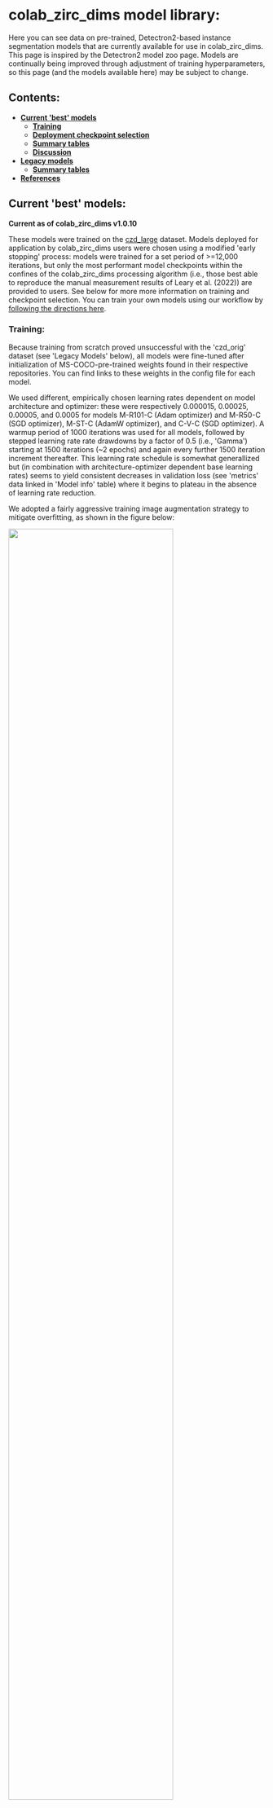 # colab_zirc_dims model library:

Here you can see data on pre-trained, Detectron2-based instance segmentation models that are currently available for use in colab_zirc_dims. This page is inspired by the Detectron2 model zoo page. Models are continually being improved through adjustment of training hyperparameters, so this page (and the models available here) may be subject to change.

## Contents:
  * **[Current 'best' models](https://github.com/MCSitar/colab_zirc_dims/blob/main/model_library.md#current-best-models)**
    * **[Training](https://github.com/MCSitar/colab_zirc_dims/blob/main/model_library.md#Training)**
    * **[Deployment checkpoint selection](https://github.com/MCSitar/colab_zirc_dims/blob/main/model_library.md#selection-of-checkpoints-for-deployment)**
    * **[Summary tables](https://github.com/MCSitar/colab_zirc_dims/blob/main/model_library.md#summary-tables)**
    * **[Discussion](https://github.com/MCSitar/colab_zirc_dims/blob/main/model_library.md#discussion)**
   * **[Legacy models](https://github.com/MCSitar/colab_zirc_dims/blob/main/model_library.md#current-best-models)**
     * **[Summary tables](https://github.com/MCSitar/colab_zirc_dims/blob/main/model_library.md#summary-tables-1)**
   * **[References](https://github.com/MCSitar/colab_zirc_dims/blob/main/model_library.md#References)**

## Current 'best' models:
**Current as of colab_zirc_dims v1.0.10**

These models were trained on the [czd_large](https://github.com/MCSitar/colab_zirc_dims/tree/main/training%20datasets#czd_large-dataset) dataset. Models deployed for application by colab_zirc_dims users were chosen using a modified 'early stopping' process: models were trained for a set period of >=12,000 iterations, but only the most performant model checkpoints within the confines of the colab_zirc_dims processing algorithm (i.e., those best able to reproduce the manual measurement results of Leary et al. (2022)) are provided to users. See below for more more information on training and checkpoint selection. You can train your own models using our workflow by [following the directions here](https://github.com/MCSitar/colab_zirc_dims/tree/main/training%20datasets#training-new-models-for-colab_zirc_dims).

### Training:

Because training from scratch proved unsuccessful with the 'czd_orig' dataset (see 'Legacy Models' below), all models were fine-tuned after initialization of MS-COCO-pre-trained weights found in their respective repositories. You can find links to these weights in the config file for each model.

We used different, empirically chosen learning rates dependent on model architecture and optimizer: these were respectively 0.000015, 0.00025, 0.00005, and 0.0005 for models M-R101-C (Adam optimizer) and M-R50-C (SGD optimizer), M-ST-C (AdamW optimizer), and C-V-C (SGD optimizer). A warmup period of 1000 iterations was used for all models, followed by stepped learning rate rate drawdowns by a factor of 0.5 (i.e., 'Gamma') starting at 1500 iterations (~2 epochs) and again every further 1500 iteration increment thereafter. This learning rate schedule is somewhat generallized but (in combination with architecture-optimizer dependent base learning rates) seems to yield consistent decreases in validation loss (see 'metrics' data linked in 'Model info' table) where it begins to plateau in the absence of learning rate reduction.

We adopted a fairly aggressive training image augmentation strategy to mitigate overfitting, as shown in the figure below:

[<img align="center" src="https://user-images.githubusercontent.com/74220513/202050575-ca33f6ba-61b4-4fc1-b04f-c76736e709ab.png" width="80%"/>](augfig_with_defocus.png)
<figcaption><b>Random augmentations applied to training images via Detectron2 dataloader. All augmentations besides "defocus" were implemented using default Detectron2 augmentations and transformations. The random (in extent and magnitude) 'defocus blur' augmentation, which is based on a modification of code from the <a href="https://github.com/bethgelab/imagecorruptions" target="_blank" rel="noopener noreferrer">imagecorruptions</a> library, approximates a relatively common tiling-related artefact that appears in LA-ICP-MS mosaic images.</b></figcaption>
<br>
<br>
All models were trained for at least 12,000 total iterations with a batch size of 2. Training loss stabilized by ~2000 iterations for all models (see plot of Mask-RCNN-style 'mask loss', which is a loss component for all trained models, below), and mAP metrics by ~4000 iterations, with largely stochastic variations observed thereafter. Validation loss (metrics vary between model architectures, so 1:1 comparisons are not plottable) did continue to decrease until >= ~8000 iterations for all models, though apparently not at a rate resolvable in mAP metrics.

[<img align="center" src="https://user-images.githubusercontent.com/74220513/202087247-16dc7a32-330f-461c-9acf-3ac6ee18cc9d.png" width="80%"/>](plot_curves_for_github_page.png)
<figcaption><b>Loss and evaluation curves during training: mask loss (average per-ROI binary cross-entropy loss, per He et al. (2022)), MS-COCO bounding box and mask mAP metrics, and approximate grain extent overestimate rates from rapid colab_zirc_dims evaluation of a serialized version of the Leary et al. (2022) grain image-measurement dataset. MS-COCO mAP metrics were evaluated at 200 iteration intervals during training. Evaluations of the serialized dataset were only run where model checkpoints were saved (at ~1000 iteration intervals).</b></figcaption>
<br>
<br>

### Selection of checkpoints for deployment:

Model checkpoints for deployment were selected based on performance in reproducing manual per-grain long and short axis length measurements from Leary et al. (2022) using a fast, streamlined version of the colab_zirc_dims grain measurement algorithm and a serialized version of the Leary et al. (2022) dataset. We narrowed our selection window to **checkpoints at >= 4,000 training iterations** based on the observation that mAP metrics appear to increase up until this point (see curves above). We then selected checkpoints with **minimal proportions of long and/or short axis measurement results that overestimate manual (Leary et al., 2022) measurements by > 20%**.

Performance on the serialized dataset approximates but does differ slighly from results obtainable using conventional colab_zirc_dims processing, apparently due to lossy saving of the per-shot image data when serializing the dataset. Evaluations for the selected model checkpoints were consequently re-run using the conventional colab_zirc_dims process; these results are presented in the 'Evaluation results...' table below.

### Summary tables:
#### Model info:
<!---start_table_ID0--->
<table>
<thead>
	<tr>
		<th>Model</th>
		<th>Architecture</th>
		<th>Backbone</th>
		<th>Train/val dataset</th>
		<th>Training iterations</th>
		<th><a href="https://cocodataset.org/#detection-eval" target="_blank" rel="noopener noreferrer">bbox AP</a></th>
		<th><a href="https://cocodataset.org/#detection-eval" target="_blank" rel="noopener noreferrer">mask AP</a></th>
		<th>Links:</th>
	</tr>
</thead>
<tbody>
	<tr>
		<td>M-ST-C</td>
		<td>Mask-RCNN (<a href="https://github.com/facebookresearch/detectron2" target="_blank" rel="noopener noreferrer">Detectron2</a>)</td>
		<td><a href="https://github.com/xiaohu2015/SwinT_detectron2" target="_blank" rel="noopener noreferrer">Swin-T</a></td>
		<td><a href="https://github.com/MCSitar/colab_zirc_dims/tree/main/training%20datasets#czd_large-dataset" target="_blank" rel="noopener noreferrer">czd_large</a></td>
		<td>7.0k</td>
		<td><b>75.14</b></td>
		<td>75.61</td>
		<td><a href="https://raw.githubusercontent.com/MCSitar/colab_zirc_dims/main/configs/czd_large_dataset/Swin-T/SwinT_czd_large_v1.yaml" target="_blank" rel="noopener noreferrer">config</a> | <a href="https://colabzircdimsmodels.s3.us-west-1.amazonaws.com/czd_large_M-ST-C_7.0k.pth" target="_blank" rel="noopener noreferrer">model</a> | <a href="https://raw.githubusercontent.com/MCSitar/colab_zirc_dims/main/model_metrics/czd_large/czd_large_M-ST-C/training_metrics.json" target="_blank" rel="noopener noreferrer">training metrics</a></td>
	</tr>
	<tr>
		<td>M-R101-C</td>
		<td>Mask-RCNN (<a href="https://github.com/facebookresearch/detectron2" target="_blank" rel="noopener noreferrer">Detectron2</a>)</td>
		<td>ResNet-101-FPN</td>
		<td><a href="https://github.com/MCSitar/colab_zirc_dims/tree/main/training%20datasets#czd_large-dataset" target="_blank" rel="noopener noreferrer">czd_large</a></td>
		<td>7.0k</td>
		<td>73.87</td>
		<td><b>75.92</b></td>
		<td><a href="https://raw.githubusercontent.com/MCSitar/colab_zirc_dims/main/configs/czd_large_dataset/Mask-RCNN/R_101_COCO_czd_large_v1.yaml" target="_blank" rel="noopener noreferrer">config</a> | <a href="https://colabzircdimsmodels.s3.us-west-1.amazonaws.com/czd_large_M-R101-C_7.0k.pth" target="_blank" rel="noopener noreferrer">model</a> | <a href="https://raw.githubusercontent.com/MCSitar/colab_zirc_dims/main/model_metrics/czd_large/czd_large_M-R101-C/training_metrics.json" target="_blank" rel="noopener noreferrer">training metrics</a></td>
	</tr>
	<tr>
		<td>C-V-C</td>
		<td><a href="https://github.com/youngwanLEE/centermask2" target="_blank" rel="noopener noreferrer">Centermask2</a></td>
		<td><a href="https://github.com/youngwanLEE/centermask2" target="_blank" rel="noopener noreferrer">VovNetv2-99</a></td>
		<td><a href="https://github.com/MCSitar/colab_zirc_dims/tree/main/training%20datasets#czd_large-dataset" target="_blank" rel="noopener noreferrer">czd_large</a></td>
		<td>11.0k</td>
		<td>72.1</td>
		<td>72.15</td>
		<td><a href="https://raw.githubusercontent.com/MCSitar/colab_zirc_dims/main/configs/czd_large_dataset/Centermask/Cmask2_czd_large_v1.yaml" target="_blank" rel="noopener noreferrer">config</a> | <a href="https://colabzircdimsmodels.s3.us-west-1.amazonaws.com/czd_large_C-V-C_11.0k.pth" target="_blank" rel="noopener noreferrer">model</a> | <a href="https://raw.githubusercontent.com/MCSitar/colab_zirc_dims/main/model_metrics/czd_large/czd_large_C-V-C/training_metrics.json" target="_blank" rel="noopener noreferrer">training metrics</a></td>
	</tr>
	<tr>
		<td>M-R50-C</td>
		<td>Mask-RCNN (<a href="https://github.com/facebookresearch/detectron2" target="_blank" rel="noopener noreferrer">Detectron2</a>)</td>
		<td>ResNet-50-FPN</td>
		<td><a href="https://github.com/MCSitar/colab_zirc_dims/tree/main/training%20datasets#czd_large-dataset" target="_blank" rel="noopener noreferrer">czd_large</a></td>
		<td>6.0k</td>
		<td>72.21</td>
		<td>74.31</td>
		<td><a href="https://raw.githubusercontent.com/MCSitar/colab_zirc_dims/main/configs/czd_large_dataset/Mask-RCNN/R_50_COCO_czd_large_v1.yaml" target="_blank" rel="noopener noreferrer">config</a> | <a href="https://colabzircdimsmodels.s3.us-west-1.amazonaws.com/czd_large_M-R50-C_6.0k.pth" target="_blank" rel="noopener noreferrer">model</a> | <a href="https://raw.githubusercontent.com/MCSitar/colab_zirc_dims/main/model_metrics/czd_large/czd_large_M-R50-C/training_metrics.json" target="_blank" rel="noopener noreferrer">training metrics</a></td>
	</tr>
</tbody>
</table>
<!---end_table_ID0--->

#### Evaluation results on [Leary et al. (2022)](https://doi.org/10.2110/jsr.2021.101) dataset:
<!---start_table_ID1--->
<table>
<thead>
	<tr>
		<th>Model</th>
		<th>Training iterations</th>
		<th>n total</th>
		<th>n successful<sup>a</sup></th>
		<th>failure rate (%)</th>
		<th>avg. abs. long axis error (μm)</th>
		<th>avg. abs. short axis error (μm)</th>
		<th>avg. abs. long axis % error</th>
		<th>avg. abs. short axis % error</th>
		<th>avg. spot segmentation time (s)<sup>b</sup></th>
		<th>Link:</th>
	</tr>
</thead>
<tbody>
	<tr>
		<td>M-ST-C</td>
		<td>7.0k</td>
		<td>5004</td>
		<td>5003</td>
		<td><b>0.02</b></td>
		<td><b>5.66</b></td>
		<td>4.31</td>
		<td><b>7.28</b></td>
		<td>8.57</td>
		<td>0.1142</td>
		<td><a href="https://raw.githubusercontent.com/MCSitar/colab_zirc_dims/main/model_metrics/czd_large/czd_large_M-ST-C/timed_czd_test_eval.xlsx" target="_blank" rel="noopener noreferrer">data file</a></td>
	</tr>
	<tr>
		<td>M-R101-C</td>
		<td>7.0k</td>
		<td>5004</td>
		<td>4994</td>
		<td>0.1998</td>
		<td>5.76</td>
		<td>4.31</td>
		<td>7.39</td>
		<td>8.59</td>
		<td>0.1205</td>
		<td><a href="https://raw.githubusercontent.com/MCSitar/colab_zirc_dims/main/model_metrics/czd_large/czd_large_M-R101-C/timed_czd_test_eval.xlsx" target="_blank" rel="noopener noreferrer">data file</a></td>
	</tr>
	<tr>
		<td>C-V-C</td>
		<td>11.0k</td>
		<td>5004</td>
		<td>5000</td>
		<td>0.0799</td>
		<td>5.73</td>
		<td>4.34</td>
		<td>7.35</td>
		<td>8.63</td>
		<td>0.1642</td>
		<td><a href="https://raw.githubusercontent.com/MCSitar/colab_zirc_dims/main/model_metrics/czd_large/czd_large_C-V-C/timed_czd_test_eval.xlsx" target="_blank" rel="noopener noreferrer">data file</a></td>
	</tr>
	<tr>
		<td>M-R50-C</td>
		<td>6.0k</td>
		<td>5004</td>
		<td>4993</td>
		<td>0.2198</td>
		<td>5.7</td>
		<td><b>4.29</b></td>
		<td>7.32</td>
		<td><b>8.54</b></td>
		<td><b>0.0931</b></td>
		<td><a href="https://raw.githubusercontent.com/MCSitar/colab_zirc_dims/main/model_metrics/czd_large/czd_large_M-R50-C/timed_czd_test_eval.xlsx" target="_blank" rel="noopener noreferrer">data file</a></td>
	</tr>
</tbody>
</table>
<sup>a</sup>Segmentation/measurement of a spot is considered to have 'failed' if no grain mask can be obtained in the immediate vicinity of the spot target location
<br>
<sup>b</sup>Please note that this represents only the time taken to obtain a central grain mask from a single spot within colab_zirc_dims processing. Actual per-spot processing speed encompasses measurement of the resulting mask and saving verification data, and will be substantially longer.
<!---end_table_ID1--->

### Discussion:
We recommend model M-ST-C in most cases. This model produces consistently good segmentation results and seems to be robust to image artefacts.

The relatively low bounding box mAP metric for C-V-C belies its accuracy to some degree: our train-validation dataset contains numerous very small grain annotations, which (as noted by Lee and Park (2020)) Centermask struggles with. Though it is thus contraindicated for application to images with many small grains, C-V-C is quite accurate when applied to images with large (relative to image size) grains. It is recommended that users try this model if they find that M-ST-C is failing to identify or producing inaccurate masks when applied to their data.

The aforementioned models rely on code in non-Detectron2 repositories. If users encounter problems related to these dependencies (download and path management doing this is handled automatically within colab_zirc_dims processing notebooks), we recommend that they try the Detectron2 Mask-RCNN models M-R101-C and M-R50-C. These will work with only a basic Detectron2 installation.

## Legacy models:

These models were trained on the on the relatively small '[czd_orig](https://github.com/MCSitar/colab_zirc_dims/tree/main/training%20datasets#legacy-dataset-czd_orig)' dataset. Newer models generally have lower segmentation error rates and we recommend that you use them instead. Please see our [pre-print manuscript](https://gchron.copernicus.org/preprints/gchron-2022-12/) for details on model training and checkpoint selection.
### Summary tables:
#### Model info:
<!---start_table_ID2--->
<table>
<thead>
	<tr>
		<th>Model</th>
		<th>Architecture</th>
		<th>Backbone</th>
		<th>Pretraining</th>
		<th>Train/val dataset</th>
		<th>Training images randomly augmented?</th>
		<th>Training iterations</th>
		<th><a href="https://cocodataset.org/#detection-eval" target="_blank" rel="noopener noreferrer">bbox AP</a></th>
		<th><a href="https://cocodataset.org/#detection-eval" target="_blank" rel="noopener noreferrer">mask AP</a></th>
		<th>Links:</th>
	</tr>
</thead>
<tbody>
	<tr>
		<td>101_model_COCO_base</td>
		<td>Mask-RCNN (<a href="https://github.com/facebookresearch/detectron2" target="_blank" rel="noopener noreferrer">Detectron2</a>)</td>
		<td>ResNet-101-FPN</td>
		<td><a href="https://cocodataset.org/#home" target="_blank" rel="noopener noreferrer">COCO</a></td>
		<td><a href="https://github.com/MCSitar/colab_zirc_dims/tree/main/training%20datasets#legacy-dataset-czd_orig" target="_blank" rel="noopener noreferrer">czd_orig</a></td>
		<td>Yes</td>
		<td>6.0k</td>
		<td>72.57</td>
		<td>67.63</td>
		<td><a href="https://raw.githubusercontent.com/MCSitar/colab_zirc_dims/main/configs/orig_dataset/Mask-RCNN/101_model_COCO_base_orig.yaml" target="_blank" rel="noopener noreferrer">config</a> | <a href="https://colabzircdimsmodels.s3.us-west-1.amazonaws.com/101_model_COCO_base_2_6.0k.pth" target="_blank" rel="noopener noreferrer">model</a> | <a href="https://raw.githubusercontent.com/MCSitar/colab_zirc_dims/main/model_metrics/czd_orig/101_model_COCO_base/training_metrics.json" target="_blank" rel="noopener noreferrer">training metrics</a></td>
	</tr>
	<tr>
		<td>centermask2</td>
		<td><a href="https://github.com/youngwanLEE/centermask2" target="_blank" rel="noopener noreferrer">Centermask2</a></td>
		<td><a href="https://github.com/youngwanLEE/centermask2" target="_blank" rel="noopener noreferrer">VovNetv2-99</a></td>
		<td><a href="https://cocodataset.org/#home" target="_blank" rel="noopener noreferrer">COCO</a></td>
		<td><a href="https://github.com/MCSitar/colab_zirc_dims/tree/main/training%20datasets#legacy-dataset-czd_orig" target="_blank" rel="noopener noreferrer">czd_orig</a></td>
		<td>Yes</td>
		<td>4.0k</td>
		<td><b>74.37</b></td>
		<td>67.57</td>
		<td><a href="https://raw.githubusercontent.com/MCSitar/colab_zirc_dims/main/configs/orig_dataset/Centermask/Centermask2_orig.yaml" target="_blank" rel="noopener noreferrer">config</a> | <a href="https://colabzircdimsmodels.s3.us-west-1.amazonaws.com/centermask2_4.0k.pth" target="_blank" rel="noopener noreferrer">model</a> | <a href="https://raw.githubusercontent.com/MCSitar/colab_zirc_dims/main/model_metrics/czd_orig/centermask2/training_metrics.json" target="_blank" rel="noopener noreferrer">training metrics</a></td>
	</tr>
	<tr>
		<td>50_model_COCO_base</td>
		<td>Mask-RCNN (<a href="https://github.com/facebookresearch/detectron2" target="_blank" rel="noopener noreferrer">Detectron2</a>)</td>
		<td>ResNet-50-FPN</td>
		<td><a href="https://cocodataset.org/#home" target="_blank" rel="noopener noreferrer">COCO</a></td>
		<td><a href="https://github.com/MCSitar/colab_zirc_dims/tree/main/training%20datasets#legacy-dataset-czd_orig" target="_blank" rel="noopener noreferrer">czd_orig</a></td>
		<td>Yes</td>
		<td>6.0k</td>
		<td>71.2</td>
		<td>66.21</td>
		<td><a href="https://raw.githubusercontent.com/MCSitar/colab_zirc_dims/main/configs/orig_dataset/Mask-RCNN/50_model_COCO_base_orig.yaml" target="_blank" rel="noopener noreferrer">config</a> | <a href="https://colabzircdimsmodels.s3.us-west-1.amazonaws.com/50_model_COCO_base_2_6.0k.pth" target="_blank" rel="noopener noreferrer">model</a> | <a href="https://raw.githubusercontent.com/MCSitar/colab_zirc_dims/main/model_metrics/czd_orig/50_model_COCO_base/training_metrics.json" target="_blank" rel="noopener noreferrer">training metrics</a></td>
	</tr>
	<tr>
		<td>101_from_scratch</td>
		<td>Mask-RCNN (<a href="https://github.com/facebookresearch/detectron2" target="_blank" rel="noopener noreferrer">Detectron2</a>)</td>
		<td>ResNet-101-FPN</td>
		<td>None</td>
		<td><a href="https://github.com/MCSitar/colab_zirc_dims/tree/main/training%20datasets#legacy-dataset-czd_orig" target="_blank" rel="noopener noreferrer">czd_orig</a></td>
		<td>Yes</td>
		<td>8.0k</td>
		<td>65.84</td>
		<td>63.35</td>
		<td><a href="https://raw.githubusercontent.com/MCSitar/colab_zirc_dims/main/configs/orig_dataset/Mask-RCNN/101_from_scratch.yaml" target="_blank" rel="noopener noreferrer">config</a> | <a href="https://colabzircdimsmodels.s3.us-west-1.amazonaws.com/101_from_scratch_8.0k.pth" target="_blank" rel="noopener noreferrer">model</a> | <a href="https://raw.githubusercontent.com/MCSitar/colab_zirc_dims/main/model_metrics/czd_orig/101_from_scratch/training_metrics.json" target="_blank" rel="noopener noreferrer">training metrics</a></td>
	</tr>
	<tr>
		<td>50_from_scratch</td>
		<td>Mask-RCNN (<a href="https://github.com/facebookresearch/detectron2" target="_blank" rel="noopener noreferrer">Detectron2</a>)</td>
		<td>ResNet-50-FPN</td>
		<td>None</td>
		<td><a href="https://github.com/MCSitar/colab_zirc_dims/tree/main/training%20datasets#legacy-dataset-czd_orig" target="_blank" rel="noopener noreferrer">czd_orig</a></td>
		<td>Yes</td>
		<td>4.0k</td>
		<td>63.4</td>
		<td>61.45</td>
		<td><a href="https://raw.githubusercontent.com/MCSitar/colab_zirc_dims/main/configs/orig_dataset/Mask-RCNN/50_from_scratch.yaml" target="_blank" rel="noopener noreferrer">config</a> | <a href="https://colabzircdimsmodels.s3.us-west-1.amazonaws.com/50_from_scratch_4.0k.pth" target="_blank" rel="noopener noreferrer">model</a> | <a href="https://raw.githubusercontent.com/MCSitar/colab_zirc_dims/main/model_metrics/czd_orig/50_from_scratch/training_metrics.json" target="_blank" rel="noopener noreferrer">training metrics</a></td>
	</tr>
	<tr>
		<td>50_from_scratch_no_augs</td>
		<td>Mask-RCNN (<a href="https://github.com/facebookresearch/detectron2" target="_blank" rel="noopener noreferrer">Detectron2</a>)</td>
		<td>ResNet-50-FPN</td>
		<td>None</td>
		<td><a href="https://github.com/MCSitar/colab_zirc_dims/tree/main/training%20datasets#legacy-dataset-czd_orig" target="_blank" rel="noopener noreferrer">czd_orig</a></td>
		<td>No</td>
		<td>4.0k</td>
		<td>35.99</td>
		<td>35.82</td>
		<td><a href="https://raw.githubusercontent.com/MCSitar/colab_zirc_dims/main/configs/orig_dataset/Mask-RCNN/50_from_scratch_no_augs.yaml" target="_blank" rel="noopener noreferrer">config</a> | <a href="https://colabzircdimsmodels.s3.us-west-1.amazonaws.com/50_from_scratch_no_augs_4.0k.pth" target="_blank" rel="noopener noreferrer">model</a> | <a href="https://raw.githubusercontent.com/MCSitar/colab_zirc_dims/main/model_metrics/czd_orig/50_from_scratch_no_augs/training_metrics.json" target="_blank" rel="noopener noreferrer">training metrics</a></td>
	</tr>
	<tr>
		<td>mask_rcnn_swint</td>
		<td>Mask-RCNN (<a href="https://github.com/facebookresearch/detectron2" target="_blank" rel="noopener noreferrer">Detectron2</a>)</td>
		<td><a href="https://github.com/xiaohu2015/SwinT_detectron2" target="_blank" rel="noopener noreferrer">Swin-T</a></td>
		<td><a href="https://cocodataset.org/#home" target="_blank" rel="noopener noreferrer">COCO</a></td>
		<td><a href="https://github.com/MCSitar/colab_zirc_dims/tree/main/training%20datasets#legacy-dataset-czd_orig" target="_blank" rel="noopener noreferrer">czd_orig</a></td>
		<td>Yes</td>
		<td>7.0k</td>
		<td>72.42</td>
		<td><b>67.69</b></td>
		<td><a href="https://raw.githubusercontent.com/MCSitar/colab_zirc_dims/main/configs/orig_dataset/Swin-T/Swin-T_orig.yaml" target="_blank" rel="noopener noreferrer">config</a> | <a href="https://colabzircdimsmodels.s3.us-west-1.amazonaws.com/mask_rcnn_swint_7.0k.pth" target="_blank" rel="noopener noreferrer">model</a> | <a href="https://raw.githubusercontent.com/MCSitar/colab_zirc_dims/main/model_metrics/czd_orig/mask_rcnn_swint/training_metrics.json" target="_blank" rel="noopener noreferrer">training metrics</a></td>
	</tr>
</tbody>
</table>
<!---end_table_ID2--->

#### Evaluation results on [Leary et al. (2022)](https://doi.org/10.2110/jsr.2021.101) dataset:
<!---start_table_ID3--->
<table>
<thead>
	<tr>
		<th>Model</th>
		<th>Training iterations</th>
		<th>n total</th>
		<th>n successful<sup>a</sup></th>
		<th>failure rate (%)</th>
		<th>avg. abs. long axis error (μm)</th>
		<th>avg. abs. short axis error (μm)</th>
		<th>avg. abs. long axis % error</th>
		<th>avg. abs. short axis % error</th>
		<th>avg. spot segmentation time (s)<sup>b</sup></th>
		<th>Link:</th>
	</tr>
</thead>
<tbody>
	<tr>
		<td>101_model_COCO_base</td>
		<td>6.0k</td>
		<td>5004</td>
		<td>5003</td>
		<td><b>0.02</b></td>
		<td>6.11</td>
		<td><b>4.39</b></td>
		<td>7.96</td>
		<td><b>8.83</b></td>
		<td>0.1187</td>
		<td><a href="https://raw.githubusercontent.com/MCSitar/colab_zirc_dims/main/model_metrics/czd_orig/101_model_COCO_base/timed_czd_test_eval.xlsx" target="_blank" rel="noopener noreferrer">data file</a></td>
	</tr>
	<tr>
		<td>centermask2</td>
		<td>4.0k</td>
		<td>5004</td>
		<td>4998</td>
		<td>0.1199</td>
		<td><b>6.02</b></td>
		<td>4.44</td>
		<td>7.85</td>
		<td>9.0</td>
		<td>0.1136</td>
		<td><a href="https://raw.githubusercontent.com/MCSitar/colab_zirc_dims/main/model_metrics/czd_orig/centermask2/timed_czd_test_eval.xlsx" target="_blank" rel="noopener noreferrer">data file</a></td>
	</tr>
	<tr>
		<td>50_model_COCO_base</td>
		<td>6.0k</td>
		<td>5004</td>
		<td>4992</td>
		<td>0.2398</td>
		<td>6.2</td>
		<td>4.48</td>
		<td>8.04</td>
		<td>8.98</td>
		<td><b>0.0722</b></td>
		<td><a href="https://raw.githubusercontent.com/MCSitar/colab_zirc_dims/main/model_metrics/czd_orig/50_model_COCO_base/timed_czd_test_eval.xlsx" target="_blank" rel="noopener noreferrer">data file</a></td>
	</tr>
	<tr>
		<td>101_from_scratch</td>
		<td>8.0k</td>
		<td>5004</td>
		<td>4931</td>
		<td>1.4588</td>
		<td>7.73</td>
		<td>5.65</td>
		<td>9.75</td>
		<td>11.45</td>
		<td>0.1073</td>
		<td><a href="https://raw.githubusercontent.com/MCSitar/colab_zirc_dims/main/model_metrics/czd_orig/101_from_scratch/timed_czd_test_eval.xlsx" target="_blank" rel="noopener noreferrer">data file</a></td>
	</tr>
	<tr>
		<td>50_from_scratch</td>
		<td>4.0k</td>
		<td>5004</td>
		<td>4988</td>
		<td>0.3197</td>
		<td>7.65</td>
		<td>5.45</td>
		<td>9.46</td>
		<td>10.91</td>
		<td>0.0868</td>
		<td><a href="https://raw.githubusercontent.com/MCSitar/colab_zirc_dims/main/model_metrics/czd_orig/50_from_scratch/timed_czd_test_eval.xlsx" target="_blank" rel="noopener noreferrer">data file</a></td>
	</tr>
	<tr>
		<td>50_from_scratch_no_augs</td>
		<td>4.0k</td>
		<td>5004</td>
		<td>4749</td>
		<td>5.0959</td>
		<td>13.09</td>
		<td>8.56</td>
		<td>17.18</td>
		<td>18.16</td>
		<td>0.1084</td>
		<td><a href="https://raw.githubusercontent.com/MCSitar/colab_zirc_dims/main/model_metrics/czd_orig/50_from_scratch_no_augs/timed_czd_test_eval.xlsx" target="_blank" rel="noopener noreferrer">data file</a></td>
	</tr>
	<tr>
		<td>mask_rcnn_swint</td>
		<td>7.0k</td>
		<td>5004</td>
		<td>4993</td>
		<td>0.2198</td>
		<td><b>6.02</b></td>
		<td>4.53</td>
		<td><b>7.71</b></td>
		<td>8.96</td>
		<td>0.1295</td>
		<td><a href="https://raw.githubusercontent.com/MCSitar/colab_zirc_dims/main/model_metrics/czd_orig/mask_rcnn_swint/timed_czd_test_eval.xlsx" target="_blank" rel="noopener noreferrer">data file</a></td>
	</tr>
</tbody>
</table>
<sup>a</sup>Segmentation/measurement of a spot is considered to have 'failed' if no grain mask can be obtained in the immediate vicinity of the spot target location.
<br>
<sup>b</sup>Please note that this represents only the time taken to obtain a central grain mask from a single spot within colab_zirc_dims processing. Actual per-spot processing speed encompasses measurement of the resulting mask and saving verification data, and will be substantially longer.
<!---end_table_ID3--->

## References:

He, K., Gkioxari, G., Dollár, P., and Girshick, R.: Mask R-CNN, arXiv:1703.06870 [cs], 2018.

Leary, R. J., Smith, M. E., and Umhoefer, P.: Grain-Size Control on Detrital Zircon Cycloprovenance in the Late Paleozoic Paradox and Eagle Basins, USA, J. Geophys. Res. Solid Earth, 125, e2019JB019226, https://doi.org/10.1029/2019JB019226, 2020.

Leary, R. J., Smith, M. E., and Umhoefer, P.: Mixed eolian–longshore sediment transport in the late Paleozoic Arizona shelf and Pedregosa basin, U.S.A.: A case study in grain-size analysis of detrital-zircon datasets, Journal of Sedimentary Research, 92, 676–694, https://doi.org/10.2110/jsr.2021.101, 2022.

Lee, Y. and Park, J.: CenterMask : Real-Time Anchor-Free Instance Segmentation, arXiv:1911.06667 [cs], 2020.

Liu, Z., Lin, Y., Cao, Y., Hu, H., Wei, Y., Zhang, Z., Lin, S., and Guo, B.: Swin Transformer: Hierarchical Vision Transformer using Shifted Windows, https://doi.org/10.48550/ARXIV.2103.14030, 2021.

Michaelis, C., Mitzkus, B., Geirhos, R., Rusak, E., Bringmann, O., Ecker, A. S., Bethge, M., and Brendel, W.: Benchmarking Robustness in Object Detection: Autonomous Driving when Winter is Coming, https://doi.org/10.48550/arXiv.1907.07484, 31 March 2020.

Wu, Y., Kirillov, A., Massa, F., Lo, W.-Y., and Girshick, R.: Detectron2, 2019.

Ye, H., Yang, Y., and L3str4nge: SwinT_detectron2: v1.2, , https://doi.org/10.5281/ZENODO.6468976, 2021.

